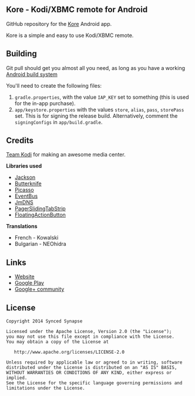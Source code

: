 Kore - Kodi/XBMC remote for Android
-----------------------------------

GitHub repository for the [Kore][1] Android app.

Kore is a simple and easy to use Kodi/XBMC remote.


Building
---------

Git pull should get you almost all you need, as long as you have a working [Android build system][4]

You'll need to create the following files:

1. `gradle.properties`, with the value `IAP_KEY` set to something (this is used for the in-app purchase).
2. `app/keystore.properties` with the values `store`, `alias`, `pass`, `storePass` set. This is for signing the release build. Alternatively, comment the `signingConfigs` in `app/build.gradle`.


Credits
-------

[Team Kodi][5] for making an awesome media center.

**Libraries used**
- [Jackson](https://github.com/FasterXML/jackson)
- [Butterknife](http://jakewharton.github.io/butterknife/)
- [Picasso](http://square.github.io/picasso/)
- [EventBus](https://github.com/greenrobot/EventBus)
- [JmDNS](http://jmdns.sourceforge.net/)
- [PagerSlidingTabStrip](https://github.com/astuetz/PagerSlidingTabStrip)
- [FloatingActionButton](https://github.com/makovkastar/FloatingActionButton)

**Translations**
- French - Kowalski
- Bulgarian - NEOhidra


Links
-----

- [Website][2]
- [Google Play][1]
- [Google+ community][3]


License
-------

    Copyright 2014 Synced Synapse

    Licensed under the Apache License, Version 2.0 (the "License");
    you may not use this file except in compliance with the License.
    You may obtain a copy of the License at

       http://www.apache.org/licenses/LICENSE-2.0

    Unless required by applicable law or agreed to in writing, software
    distributed under the License is distributed on an "AS IS" BASIS,
    WITHOUT WARRANTIES OR CONDITIONS OF ANY KIND, either express or implied.
    See the License for the specific language governing permissions and
    limitations under the License.


[1]: https://play.google.com/store/apps/details?id=com.syncedsynapse.kore2
[2]: http://syncedsynapse.com/kore/
[3]: https://plus.google.com/u/0/communities/110340113064213296333
[4]: http://developer.android.com/sdk/installing/studio-build.html
[5]: http://kodi.tv/
